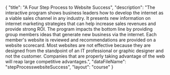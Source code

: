{
	"title": "A Four Step Process to Website Success",
	"description": "The interactive program shows business leaders how to develop the internet as a viable sales channel in any industry. It presents new information on internet marketing strategies that can help increase sales revenues and provide strong ROI. The program impacts the bottom line by providing group members ideas that generate new business via the internet. Each member's website is reviewed and recommendations are provided on a website scorecard. Most websites are not effective because they are designed from the standpoint of an IT professional or graphic designer and not the customer. Companies that are properly taking advantage of the web will reap large competitive advantages.",
	"dataFileName": "stepProcesswebsiteSuccess",
	"layout": "course"
}